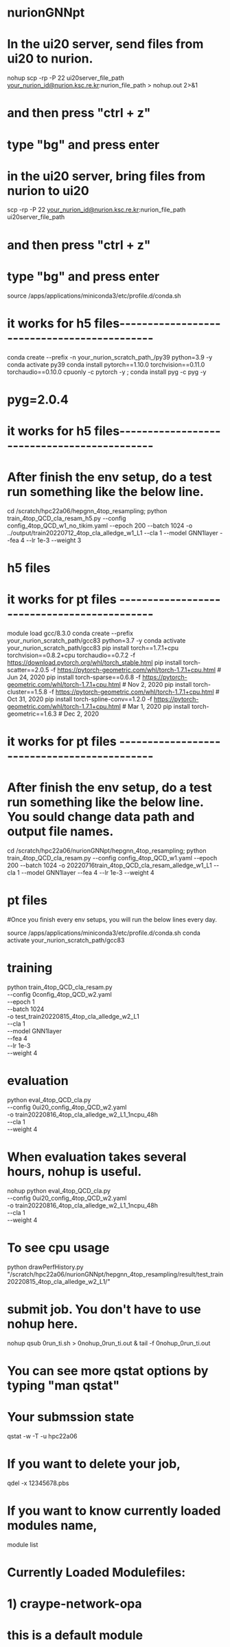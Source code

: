 # nurionGNNpt

# In the ui20 server, send files from ui20 to nurion.
nohup scp -rp -P 22 ui20server_file_path your_nurion_id@nurion.ksc.re.kr:nurion_file_path > nohup.out 2>&1
# and then press "ctrl + z"
# type "bg" and press enter 

# in the ui20 server, bring files from nurion to ui20
scp -rp -P 22 your_nurion_id@nurion.ksc.re.kr:nurion_file_path ui20server_file_path
# and then press "ctrl + z"
# type "bg" and press enter 

source /apps/applications/miniconda3/etc/profile.d/conda.sh

# it works for h5 files--------------------------------------------
conda create --prefix -n your_nurion_scratch_path_/py39 python=3.9 -y
conda activate py39
conda install pytorch==1.10.0 torchvision==0.11.0 torchaudio==0.10.0 cpuonly -c pytorch -y ; conda install pyg -c pyg -y
# pyg=2.0.4
# it works for h5 files--------------------------------------------

# After finish the env setup, do a test run something like the below line.
cd /scratch/hpc22a06/hepgnn_4top_resampling; python train_4top_QCD_cla_resam_h5.py --config config_4top_QCD_w1_no_tikim.yaml --epoch 200 --batch 1024 -o ../output/train20220712_4top_cla_alledge_w1_L1 --cla 1 --model GNN1layer --fea 4 --lr 1e-3 --weight 3
# h5 files


# it works for pt files --------------------------------------------
module load gcc/8.3.0
conda create --prefix your_nurion_scratch_path/gcc83 python=3.7 -y
conda activate your_nurion_scratch_path/gcc83
pip install torch==1.7.1+cpu torchvision==0.8.2+cpu torchaudio==0.7.2 -f https://download.pytorch.org/whl/torch_stable.html
pip install torch-scatter==2.0.5 -f https://pytorch-geometric.com/whl/torch-1.7.1+cpu.html # Jun 24, 2020
pip install torch-sparse==0.6.8 -f https://pytorch-geometric.com/whl/torch-1.7.1+cpu.html # Nov 2, 2020
pip install torch-cluster==1.5.8 -f https://pytorch-geometric.com/whl/torch-1.7.1+cpu.html # Oct 31, 2020
pip install torch-spline-conv==1.2.0 -f https://pytorch-geometric.com/whl/torch-1.7.1+cpu.html # Mar 1, 2020
pip install torch-geometric==1.6.3 # Dec 2, 2020 
# it works for pt files --------------------------------------------

# After finish the env setup, do a test run something like the below line. You sould change data path and output file names.
cd /scratch/hpc22a06/nurionGNNpt/hepgnn_4top_resampling; python train_4top_QCD_cla_resam.py --config config_4top_QCD_w1.yaml --epoch 200 --batch 1024 -o 20220716train_4top_QCD_cla_resam_alledge_w1_L1 --cla 1 --model GNN1layer --fea 4 --lr 1e-3 --weight 4
# pt files


#Once you finish every env setups, you will run the below lines every day. 

source /apps/applications/miniconda3/etc/profile.d/conda.sh
conda activate your_nurion_scratch_path/gcc83

# training
python train_4top_QCD_cla_resam.py \
                                   --config 0config_4top_QCD_w2.yaml \
                                   --epoch 1 \
                                   --batch 1024 \
                                   -o test_train20220815_4top_cla_alledge_w2_L1 \
                                   --cla 1 \
                                   --model GNN1layer \
                                   --fea 4 \
                                   --lr 1e-3 \
                                   --weight 4

# evaluation
python eval_4top_QCD_cla.py \
                                   --config 0ui20_config_4top_QCD_w2.yaml \
                                   -o train20220816_4top_cla_alledge_w2_L1_1ncpu_48h \
                                   --cla 1 \
                                   --weight 4
                                   
# When evaluation takes several hours, nohup is useful.
nohup python eval_4top_QCD_cla.py \
                                   --config 0ui20_config_4top_QCD_w2.yaml \
                                   -o train20220816_4top_cla_alledge_w2_L1_1ncpu_48h \
                                   --cla 1 \
                                   --weight 4

# To see cpu usage
python drawPerfHistory.py "/scratch/hpc22a06/nurionGNNpt/hepgnn_4top_resampling/result/test_train20220815_4top_cla_alledge_w2_L1/"

# submit job. You don't have to use nohup here.
nohup qsub 0run_ti.sh > 0nohup_0run_ti.out & tail -f 0nohup_0run_ti.out

# You can see more qstat options by typing "man qstat"

# Your submssion state
qstat -w -T -u hpc22a06

# If you want to delete your job,
qdel -x 12345678.pbs

# If you want to know currently loaded modules name,
module list
# Currently Loaded Modulefiles:
#  1) craype-network-opa
# this is a default module
